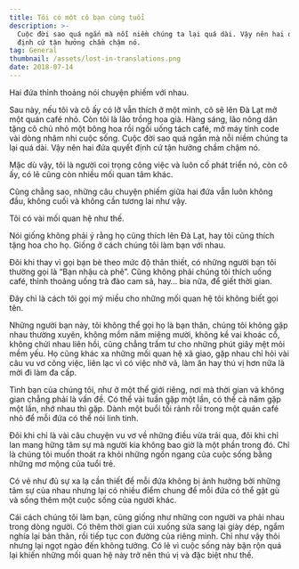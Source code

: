 ```yaml
---
title: Tôi có một cô bạn cùng tuổi
description: >-
  Cuộc đời sao quá ngắn mà nỗi niềm chúng ta lại quá dài. Vậy nên hai đứa quyết
  định cứ tận hưởng chầm chậm nó.
tag: General
thumbnail: /assets/lost-in-translations.png
date: 2018-07-14
---
```

Hai đứa thỉnh thoảng nói chuyện phiếm với nhau.



Sau này, nếu tôi và cô ấy có lỡ vẫn thích ở một mình, cô sẽ lên Đà Lạt mở một quán café nhỏ. Còn tôi là lão trồng hoa già. Hàng sáng, lão nông dân tặng cô chủ nhỏ một bông hoa rồi ngồi uống tách café, mở máy tính code vài dòng nhâm nhi cuộc sống. Cuộc đời sao quá ngắn mà nỗi niềm chúng ta lại quá dài. Vậy nên hai đứa quyết định cứ tận hưởng chầm chậm nó.



Mặc dù vậy, tôi là người coi trọng công việc và luôn cố phát triển nó, còn cô ấy, có lẽ cũng còn nhiều mối quan tâm khác.



Cũng chẳng sao, những câu chuyện phiếm giữa hai đứa vẫn luôn không đầu, không cuối và không cần tương lai như vậy.



Tôi có vài mối quan hệ như thế.



Nói giống không phải ý rằng họ cũng thích lên Đà Lạt, hay tôi cũng thích tặng hoa cho họ. Giống ở cách chúng tôi làm bạn với nhau.



Đôi khi thay vì gọi bạn bè theo mức độ thân thiết, có những người bạn tôi thường gọi là “Bạn nhậu cà phê”. Cũng không phải chúng tôi thích uống café, thỉnh thoảng uống trà đào cam sả, hay… bia nữa, để giết thời gian.



Đây chỉ là cách tôi gọi mỹ miều cho những mối quan hệ tôi không biết gọi tên.



Những người bạn này, tôi không thể gọi họ là bạn thân, chúng tôi không gặp nhau thường xuyên, không mồm năm miệng mười, không kề vai khoác cổ, không chửi nhau liên hồi, cũng chẳng trầm tư cho những phút giây mệt mỏi mềm yếu. Họ cũng khác xa những mối quan hệ xã giao, gặp nhau chỉ hỏi vài câu vu vơ công việc, liên lạc vì có việc nhờ vả, làm ăn hay thú vị hơn nữa là mời đi làm đa cấp.



Tình bạn của chúng tôi, như ở một thế giới riêng, nơi mà thời gian và không gian chẳng phải là vấn đề. Có thể vài tuần gặp một lần, có thể cả năm gặp một lần, nhớ nhau thì gặp. Dành một buổi tối rảnh rỗi trong một quán café nhỏ để mỗi đứa có thể nói linh tinh.



Đôi khi chỉ là vài câu chuyện vu vơ về những điều vừa trải qua, đôi khi chỉ lan mang hững tâm sự mà người kia không bao giờ là một phần trong đó. Chỉ là chúng tôi muốn thoát ra khỏi những ngổn ngang của cuộc sống bằng những mơ mộng của tuổi trẻ.



Có vẻ như đủ sự xa lạ cần thiết để mỗi đứa không bị ảnh hưởng bởi những tâm sự của nhau nhưng lại có nhiều điểm chung để mỗi đứa có thể gật gù và sống thêm một cuộc sống của người khác.



Cái cách chúng tôi làm bạn, cũng giống như những con người va phải nhau trong dòng người. Có thêm thời gian cúi xuống sửa sang lại giày dép, ngắm nghía lại bản thân, rồi tiếp tục con đường của riêng mình. Chỉ như vậy thôi nhưng lại ngọt ngào đến không tưởng. Có lẽ vì cuộc sống này bận rộn quá lại khiến những mối quan hệ này trở nên thú vị và đặc biệt như thế.
